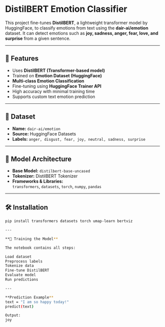 # DistilBERT Emotion Classifier

This project fine-tunes **DistilBERT**, a lightweight transformer model by HuggingFace, to classify emotions from text using the **dair-ai/emotion** dataset. It can detect emotions such as **joy, sadness, anger, fear, love, and surprise** from a given sentence.

---

## 📌 Features

- Uses **DistilBERT (Transformer-based model)**
- Trained on **Emotion Dataset (HuggingFace)**
- **Multi-class Emotion Classification**
- Fine-tuning using **HuggingFace Trainer API**
- High accuracy with minimal training time
- Supports custom text emotion prediction

---

## 📂 Dataset

- **Name:** `dair-ai/emotion`
- **Source:** HuggingFace Datasets
- **Labels:** `anger, disgust, fear, joy, neutral, sadness, surprise`

---

## 🧠 Model Architecture

- **Base Model:** `distilbert-base-uncased`
- **Tokenizer:** DistilBERT Tokenizer
- **Frameworks & Libraries:**  
  `transformers`, `datasets`, `torch`, `numpy`, `pandas`

---

## 🛠️ Installation

```bash
pip install transformers datasets torch umap-learn bertviz

---

**🚀 Training the Model**

The notebook contains all steps:

Load dataset
Preprocess labels
Tokenize data
Fine-tune DistilBERT
Evaluate model
Run predictions

---

**Prediction Example**
text = "I am so happy today!"
predict(text)

Output:
joy
